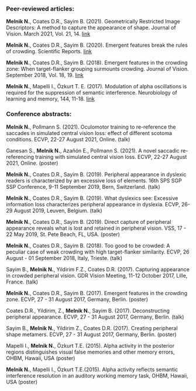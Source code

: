 
### Peer-reviewed articles: 

__Melnik N.__, Coates D.R., Sayim B. (2021). Geometrically Restricted Image Descriptors: A method to capture the appearance of shape. Journal of Vision. March 2021, Vol. 21, 14. [link](https://doi.org/10.1167/jov.21.3.14)

__Melnik N.__, Coates D.R., Sayim B. (2020). Emergent features break the rules of crowding. Scientific Reports. [link](http://www.nature.com/articles/s41598-019-57277-y)

__Melnik N.__, Coates D.R., Sayim B. (2018). Emergent features in the crowding zone: When target-flanker grouping surmounts crowding. Journal of Vision. September 2018, Vol. 18, 19. [link](http://jov.arvojournals.org/article.aspx?articleid=2703422)

__Melnik N.__, Mapelli I., Özkurt T. E. (2017). Modulation of alpha oscillations is required for the suppression of semantic interference. Neurobiology of learning and memory, 144, 11-18. [link](https://doi.org/10.1016/j.nlm.2017.05.007)


### Conference abstracts:

__Melnik N.__, Pollmann S. (2021). Oculomotor training to re-reference the saccades in simulated central vision loss: effect of different scotoma conditions. ECVP, 22-27 August 2021, Online. (talk)

Ganesan S., __Melnik N.__, Azañón E., Pollmann S. (2021). A novel saccadic re-referencing training with simulated central vision loss. ECVP, 22-27 August 2021, Online. (poster)

__Melnik N.__, Coates D.R., Sayim B. (2019). Peripheral appearance in dyslexic readers is characterized by an excessive loss of elements. 16th SPS SGP SSP Conference, 9-11 September 2019, Bern, Switzerland. (talk)

__Melnik N.__, Coates D.R., Sayim B. (2019). What dyslexics see: Excessive information loss characterizes peripheral appearance in dyslexia. ECVP, 26-29 August 2019, Leuven, Belgium. (talk)

__Melnik N.__, Coates D.R., Sayim B. (2019). Direct capture of peripheral appearance reveals what is lost and retained in peripheral vision. VSS, 17 - 22 May 2019, St. Pete Beach, FL, USA. (poster)

__Melnik N.__, Coates D.R., Sayim B. (2018). Too good to be crowded: A peculiar case of weak crowding with high target-flanker similarity. ECVP, 26 August - 01 September 2018, Italy, Trieste. (talk)

Sayim B., __Melnik N.__, Yildirim F.Z., Coates D.R. (2017). Capturing appearance in crowded peripheral vision. GDR Vision Meeting, 11-12 October 2017, Lille, France. (talk)

__Melnik N.__, Coates D.R., Sayim B. (2017). Emergent features in the crowding zone. ECVP, 27 - 31 August 2017, Germany, Berlin. (poster)

Coates D.R., Yildirim, Z., __Melnik N.__, Sayim B. (2017). Deconstructing peripheral appearance. ECVP, 27 - 31 August 2017, Germany, Berlin. (talk)

Sayim B., __Melnik N.__, Yildirim Z., Coates D.R. (2017). Creating peripheral shape metamers. ECVP, 27 - 31 August 2017, Germany, Berlin. (poster)

Mapelli I., __Melnik N.__, Özkurt T.E. (2015). Alpha activity in the posterior regions distinguishes visual false memories and other memory errors, OHBM, Hawaii, USA (poster)

__Melnik N.__, Mapelli I., Özkurt T.E.(2015). Alpha activity reflects semantic interference resolution in an auditory working memory task, OHBM, Hawaii, USA (poster)
